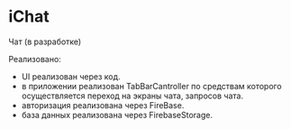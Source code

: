 # iChat

Чат (в разработке)

Реализовано:
- UI реализован через код.
- в приложении реализован TabBarCantroller по средствам которого осуществляется переход
на экраны чата, запросов чата.
- авторизация реализована через FireBase.
- база данных реализована через FirebaseStorage.
